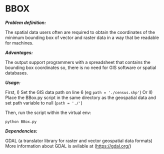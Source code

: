 # BBOX

***Problem definition:***

The spatial data users often are required to obtain the coordinates of the minimum bounding box of vector and raster data in a way that be readable for machines. 


***Advantages:***

The output support programmers with a spreadsheet that contains the bounding box coordinates so, there is no need for GIS software or spatial databases.

***Usage:***

First,
    I) Set the GIS data path on line 6 (eg ``` path = './census.shp' ```)
Or
    II) Place the BBox.py script in the same directory as the geospatial data and set path variable to null (``` path = './' ```)

Then, run the script within the virtual env:
```
python BBox.py
```

***Dependencies:***

GDAL (a translator library for raster and vector geospatial data formats)
More information about GDAL is avilable at (https://gdal.org/)

